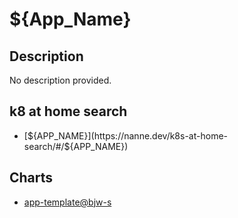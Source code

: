 # ${App_Name}

## Description

No description provided.

## k8 at home search

- [${APP_NAME}](https://nanne.dev/k8s-at-home-search/#/${APP_NAME})

## Charts

- [app-template@bjw-s](http://bjw-s.github.io/helm-charts/)
